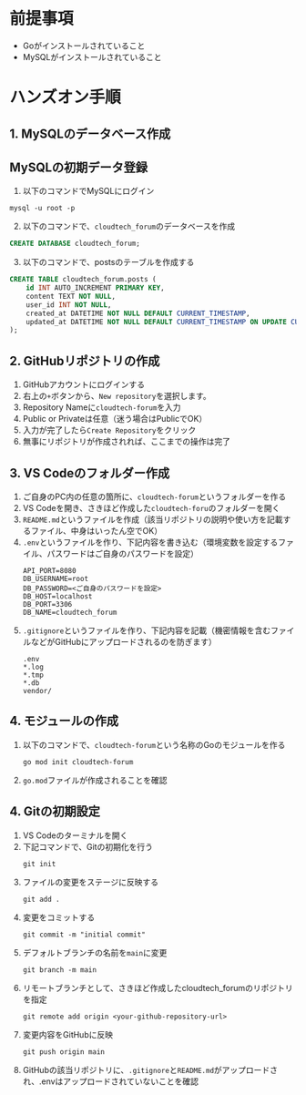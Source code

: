 # 前提事項
- Goがインストールされていること
- MySQLがインストールされていること

# ハンズオン手順

## 1. MySQLのデータベース作成
## MySQLの初期データ登録
1. 以下のコマンドでMySQLにログイン
```
mysql -u root -p
```

2. 以下のコマンドで、`cloudtech_forum`のデータベースを作成
```sql
CREATE DATABASE cloudtech_forum;
```

3. 以下のコマンドで、postsのテーブルを作成する
```sql
CREATE TABLE cloudtech_forum.posts (
    id INT AUTO_INCREMENT PRIMARY KEY,
    content TEXT NOT NULL,
    user_id INT NOT NULL,
    created_at DATETIME NOT NULL DEFAULT CURRENT_TIMESTAMP,
    updated_at DATETIME NOT NULL DEFAULT CURRENT_TIMESTAMP ON UPDATE CURRENT_TIMESTAMP
);
```

## 2. GitHubリポジトリの作成
1. GitHubアカウントにログインする
2. 右上の`+`ボタンから、`New repository`を選択します。
3. Repository Nameに`cloudtech-forum`を入力
4. Public or Privateは任意（迷う場合はPublicでOK）
5. 入力が完了したら`Create Repository`をクリック    
6. 無事にリポジトリが作成されれば、ここまでの操作は完了

## 3. VS Codeのフォルダー作成
1. ご自身のPC内の任意の箇所に、`cloudtech-forum`というフォルダーを作る
2. VS Codeを開き、さきほど作成した`cloudtech-foru`のフォルダーを開く
3. `README.md`というファイルを作成（該当リポジトリの説明や使い方を記載するファイル、中身はいったん空でOK）
4. `.env`というファイルを作り、下記内容を書き込む（環境変数を設定するファイル、パスワードはご自身のパスワードを設定）
    ```
    API_PORT=8080
    DB_USERNAME=root
    DB_PASSWORD=<ご自身のパスワードを設定>
    DB_HOST=localhost
    DB_PORT=3306
    DB_NAME=cloudtech_forum
    ```
4. `.gitignore`というファイルを作り、下記内容を記載（機密情報を含むファイルなどがGitHubにアップロードされるのを防ぎます）
    ```.gitignore
    .env
    *.log
    *.tmp
    *.db
    vendor/
    ```

## 4. モジュールの作成
1. 以下のコマンドで、`cloudtech-forum`という名称のGoのモジュールを作る
    ```
    go mod init cloudtech-forum
    ```
2. `go.mod`ファイルが作成されることを確認


## 4. Gitの初期設定
1. VS Codeのターミナルを開く
2. 下記コマンドで、Gitの初期化を行う
    ```shell
    git init
    ```
3. ファイルの変更をステージに反映する
    ```shell
    git add .
    ```
4. 変更をコミットする
    ```shell
    git commit -m "initial commit"
    ```
5. デフォルトブランチの名前を`main`に変更
    ```shell
    git branch -m main
    ```
6. リモートブランチとして、さきほど作成したcloudtech_forumのリポジトリを指定
    ```shell
    git remote add origin <your-github-repository-url>
    ```
7. 変更内容をGitHubに反映
    ```shell
    git push origin main
    ```
8. GitHubの該当リポジトリに、`.gitignore`と`README.md`がアップロードされ、.envはアップロードされていないことを確認